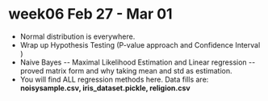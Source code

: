 
# week06 Feb 27 - Mar 01

- Normal distribution is everywhere.
- Wrap up Hypothesis Testing (P-value approach and Confidence Interval )
- Naive Bayes -- Maximal Likelihood Estimation and Linear regression --  proved matrix form and why taking mean and std as estimation.
- You will find ALL regression methods here. Data fills are: **noisysample.csv, iris_dataset.pickle, religion.csv**
